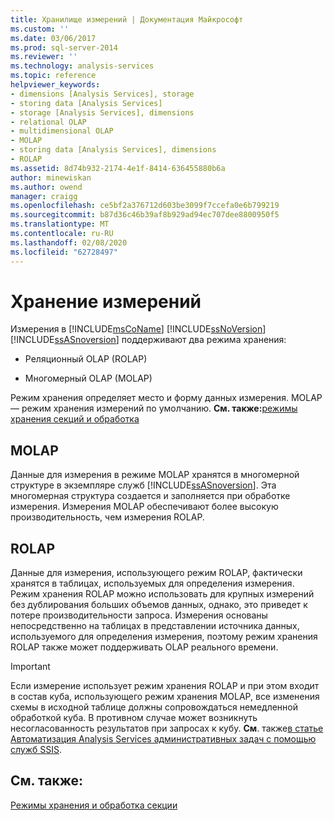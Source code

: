 ```yaml
---
title: Хранилище измерений | Документация Майкрософт
ms.custom: ''
ms.date: 03/06/2017
ms.prod: sql-server-2014
ms.reviewer: ''
ms.technology: analysis-services
ms.topic: reference
helpviewer_keywords:
- dimensions [Analysis Services], storage
- storing data [Analysis Services]
- storage [Analysis Services], dimensions
- relational OLAP
- multidimensional OLAP
- MOLAP
- storing data [Analysis Services], dimensions
- ROLAP
ms.assetid: 8d74b932-2174-4e1f-8414-636455880b6a
author: minewiskan
ms.author: owend
manager: craigg
ms.openlocfilehash: ce5bf2a376712d603be3099f7ccefa0e6b799219
ms.sourcegitcommit: b87d36c46b39af8b929ad94ec707dee8800950f5
ms.translationtype: MT
ms.contentlocale: ru-RU
ms.lasthandoff: 02/08/2020
ms.locfileid: "62728497"
---
```

# <a name="dimension-storage"></a>Хранение измерений
  Измерения в [!INCLUDE[msCoName](../../includes/msconame-md.md)] [!INCLUDE[ssNoVersion](../../includes/ssnoversion-md.md)] [!INCLUDE[ssASnoversion](../../includes/ssasnoversion-md.md)] поддерживают два режима хранения:  
  
-   Реляционный OLAP (ROLAP)  
  
-   Многомерный OLAP (MOLAP)  
  
 Режим хранения определяет место и форму данных измерения. MOLAP — режим хранения измерений по умолчанию. **См. также:**[режимы хранения секций и обработка](../multidimensional-models-olap-logical-cube-objects/partitions-partition-storage-modes-and-processing.md)  
  
## <a name="molap"></a>MOLAP  
 Данные для измерения в режиме MOLAP хранятся в многомерной структуре в экземпляре служб [!INCLUDE[ssASnoversion](../../includes/ssasnoversion-md.md)]. Эта многомерная структура создается и заполняется при обработке измерения. Измерения MOLAP обеспечивают более высокую производительность, чем измерения ROLAP.  
  
## <a name="rolap"></a>ROLAP  
 Данные для измерения, использующего режим ROLAP, фактически хранятся в таблицах, используемых для определения измерения. Режим хранения ROLAP можно использовать для крупных измерений без дублирования больших объемов данных, однако, это приведет к потере производительности запроса. Измерения основаны непосредственно на таблицах в представлении источника данных, используемого для определения измерения, поэтому режим хранения ROLAP также может поддерживать OLAP реального времени.  
  
> [!IMPORTANT]  
>  Если измерение использует режим хранения ROLAP и при этом входит в состав куба, использующего режим хранения MOLAP, все изменения схемы в исходной таблице должны сопровождаться немедленной обработкой куба. В противном случае может возникнуть несогласованность результатов при запросах к кубу. **См**. также[в статье Автоматизация Analysis Services административных задач с помощью служб SSIS](../instances/automate-analysis-services-administrative-tasks-with-ssis.md).  
  
## <a name="see-also"></a>См. также:  
 [Режимы хранения и обработка секции](../multidimensional-models-olap-logical-cube-objects/partitions-partition-storage-modes-and-processing.md)  
  
  
